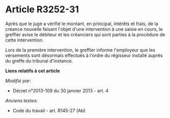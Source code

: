 # Article R3252-31

Après que le juge a vérifié le montant, en principal, intérêts et frais, de la créance nouvelle faisant l'objet d'une
intervention à une saisie en cours, le greffier avise le débiteur et les créanciers qui sont parties à la procédure de cette
intervention. 

Lors de la première intervention, le greffier informe l'employeur que les versements sont désormais effectués à l'ordre du
régisseur installé auprès du greffe du tribunal d'instance.

**Liens relatifs à cet article**

_Modifié par_:

  - Décret n°2013-109 du 30 janvier 2013 - art. 4

_Anciens textes_:

  - Code du travail - art. R145-27 (Ab)
